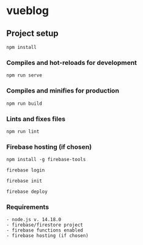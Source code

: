# vueblog

## Project setup
```
npm install
```

### Compiles and hot-reloads for development
```
npm run serve
```

### Compiles and minifies for production
```
npm run build
```

### Lints and fixes files
```
npm run lint
```

### Firebase hosting (if chosen)
```
npm install -g firebase-tools

firebase login

firebase init

firebase deploy
```

### Requirements
```
- node.js v. 14.18.0
- firebase/firestore project
- firebase functions enabled
- firebase hosting (if chosen)
